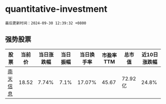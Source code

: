 # quantitative-investment

`最后更新时间：2024-09-30 12:39:32 +0800`

## 强势股票

|股票|当前价|当日涨跌幅|当日振幅|当日换手率|市盈率TTM|总市值|近10日涨跌幅|
|----|----|----|----|----|----|----|----|
|[南天信息](https://xueqiu.com/S/SZ000948)|18.52|7.74%|7.1%|17.07%|45.67|72.92亿|24.8%|
